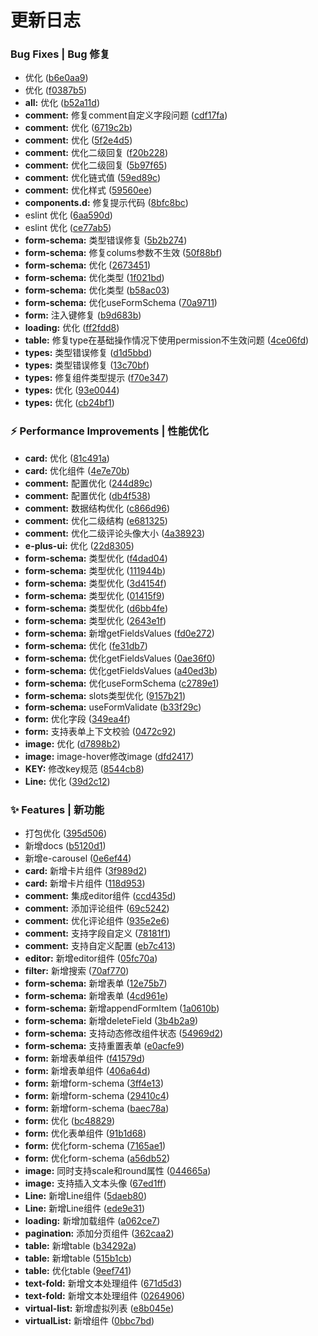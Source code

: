 # 更新日志

###   Bug Fixes | Bug 修复

* 优化 ([b6e0aa9](https://github.com/c-eqian/e-plus-ui/commit/b6e0aa93edfbd0a47421f3db5de47a3893e36592))
* 优化 ([f0387b5](https://github.com/c-eqian/e-plus-ui/commit/f0387b5ce8b0e32fc0f20db392e8d92f7bc0e66f))
* **all:** 优化 ([b52a11d](https://github.com/c-eqian/e-plus-ui/commit/b52a11d4fc790426580d4251595b322059637ee7))
* **comment:** 修复comment自定义字段问题 ([cdf17fa](https://github.com/c-eqian/e-plus-ui/commit/cdf17fa81c31d80bc0b9c14a556f0100660f9c4d))
* **comment:** 优化 ([6719c2b](https://github.com/c-eqian/e-plus-ui/commit/6719c2bf47110b92e7cf90d8fed41b1729043922))
* **comment:** 优化 ([5f2e4d5](https://github.com/c-eqian/e-plus-ui/commit/5f2e4d5fc2174d2b343728a0b1d4a340028887d2))
* **comment:** 优化二级回复 ([f20b228](https://github.com/c-eqian/e-plus-ui/commit/f20b2287829feb4809b951c4d7b259d89fa6e401))
* **comment:** 优化二级回复 ([5b97f65](https://github.com/c-eqian/e-plus-ui/commit/5b97f65c4d9ca8f634716161fb4bce64ed34fa96))
* **comment:** 优化链式值 ([59ed89c](https://github.com/c-eqian/e-plus-ui/commit/59ed89cf80a15ce29c5f5e60064b9963c9ce4238))
* **comment:** 优化样式 ([59560ee](https://github.com/c-eqian/e-plus-ui/commit/59560eecf721dfa430e75e55eb33f514d5b5736d))
* **components.d:** 修复提示代码 ([8bfc8bc](https://github.com/c-eqian/e-plus-ui/commit/8bfc8bcf39f4e5d0acf69b323ec4464a57463089))
* eslint 优化 ([6aa590d](https://github.com/c-eqian/e-plus-ui/commit/6aa590ded75af311e79e948060a36d4b0b8d3abd))
* eslint 优化 ([ce77ab5](https://github.com/c-eqian/e-plus-ui/commit/ce77ab57d11271d78dbb58b00cd5e21ec400060b))
* **form-schema:** 类型错误修复 ([5b2b274](https://github.com/c-eqian/e-plus-ui/commit/5b2b2741a124656536779d6868a99b710e50d1d8))
* **form-schema:** 修复colums参数不生效 ([50f88bf](https://github.com/c-eqian/e-plus-ui/commit/50f88bfc8175e35fb4e095250850d5acf7daf004))
* **form-schema:** 优化 ([2673451](https://github.com/c-eqian/e-plus-ui/commit/267345137ec8aabb51ba9bbcfc5a3bd521541aa9))
* **form-schema:** 优化类型 ([1f021bd](https://github.com/c-eqian/e-plus-ui/commit/1f021bd7769c1d88a2bac5519eda4bdcae726f41))
* **form-schema:** 优化类型 ([b58ac03](https://github.com/c-eqian/e-plus-ui/commit/b58ac03a0af9331686dbeb4e8b4a28a32c5e926b))
* **form-schema:** 优化useFormSchema ([70a9711](https://github.com/c-eqian/e-plus-ui/commit/70a9711cf1c6cebc4b5d232dbf9ffff6df2865c5))
* **form:** 注入键修复 ([b9d683b](https://github.com/c-eqian/e-plus-ui/commit/b9d683b2687616f11cf301aaf033891ac70fd1ab))
* **loading:** 优化 ([ff2fdd8](https://github.com/c-eqian/e-plus-ui/commit/ff2fdd8f8a32da084b7c0420e72845f675d770a6))
* **table:** 修复type在基础操作情况下使用permission不生效问题 ([4ce06fd](https://github.com/c-eqian/e-plus-ui/commit/4ce06fd73360a17374ca9297069e65accceb48d6))
* **types:** 类型错误修复 ([d1d5bbd](https://github.com/c-eqian/e-plus-ui/commit/d1d5bbde7d4bdb6e254882253088659027ee6c98))
* **types:** 类型错误修复 ([13c70bf](https://github.com/c-eqian/e-plus-ui/commit/13c70bf71247c5c4a63fc9375b16f3647250f48d))
* **types:** 修复组件类型提示 ([f70e347](https://github.com/c-eqian/e-plus-ui/commit/f70e34754686f05a98f82cdae9dbc44154c9df90))
* **types:** 优化 ([93e0044](https://github.com/c-eqian/e-plus-ui/commit/93e00444bc127aaac6b2c6856f26a34a1b34107d))
* **types:** 优化 ([cb24bf1](https://github.com/c-eqian/e-plus-ui/commit/cb24bf1f8a7709dcab0909eb826f28cc4917c83f))


### ⚡ Performance Improvements | 性能优化

* **card:** 优化 ([81c491a](https://github.com/c-eqian/e-plus-ui/commit/81c491a48a94b74e22125e2f36349ec2b6bfe763))
* **card:** 优化组件 ([4e7e70b](https://github.com/c-eqian/e-plus-ui/commit/4e7e70b95df5664d9396370f2d2ef067076c77d2))
* **comment:** 配置优化 ([244d89c](https://github.com/c-eqian/e-plus-ui/commit/244d89c95eb8fe5009484814fe1d4f93c3920a1d))
* **comment:** 配置优化 ([db4f538](https://github.com/c-eqian/e-plus-ui/commit/db4f5382b0b06be6fbb04c4c18420c0aee6df4ea))
* **comment:** 数据结构优化 ([c866d96](https://github.com/c-eqian/e-plus-ui/commit/c866d963c153774b445615a7a389fe6f8a0a25cc))
* **comment:** 优化二级结构 ([e681325](https://github.com/c-eqian/e-plus-ui/commit/e681325e4227a2f9fc89d1992aae9cd6d44ef87c))
* **comment:** 优化二级评论头像大小 ([4a38923](https://github.com/c-eqian/e-plus-ui/commit/4a38923312192b4b5987eeefba3d982019215631))
* **e-plus-ui:** 优化 ([22d8305](https://github.com/c-eqian/e-plus-ui/commit/22d830507fe0ab92e47cdda27cd7124f5aa028fe))
* **form-schema:** 类型优化 ([f4dad04](https://github.com/c-eqian/e-plus-ui/commit/f4dad04783078c9ab099a53ae712341d33408af2))
* **form-schema:** 类型优化 ([111944b](https://github.com/c-eqian/e-plus-ui/commit/111944b95a59f781a58e234789116fd0c0758311))
* **form-schema:** 类型优化 ([3d4154f](https://github.com/c-eqian/e-plus-ui/commit/3d4154f566b080165cef9731a8f7e360f8d194ba))
* **form-schema:** 类型优化 ([01415f9](https://github.com/c-eqian/e-plus-ui/commit/01415f9b709ed875785e3200d906cfe435a60b76))
* **form-schema:** 类型优化 ([d6bb4fe](https://github.com/c-eqian/e-plus-ui/commit/d6bb4fe303588a4e6c5d67c4cb95f9de12ab8eb1))
* **form-schema:** 类型优化 ([2643e1f](https://github.com/c-eqian/e-plus-ui/commit/2643e1fdf5853d38ac8a83aeaf3e411cac52faa2))
* **form-schema:** 新增getFieldsValues ([fd0e272](https://github.com/c-eqian/e-plus-ui/commit/fd0e2726ed8aa3c6f319e9f1016a6b47d6fe29dc))
* **form-schema:** 优化 ([fe31db7](https://github.com/c-eqian/e-plus-ui/commit/fe31db7f2529f73a7779696ea3482e457e860533))
* **form-schema:** 优化getFieldsValues ([0ae36f0](https://github.com/c-eqian/e-plus-ui/commit/0ae36f0bb9368ca86a20e4f792a06c61be7b926b))
* **form-schema:** 优化getFieldsValues ([a40ed3b](https://github.com/c-eqian/e-plus-ui/commit/a40ed3b98e7d96679a2ee6853131048ac5e1262a))
* **form-schema:** 优化useFormSchema ([c2789e1](https://github.com/c-eqian/e-plus-ui/commit/c2789e1b05610dd8dadb521f040f58fb4edd277b))
* **form-schema:** slots类型优化 ([9157b21](https://github.com/c-eqian/e-plus-ui/commit/9157b21cef8d5fc16fd8fba2c27caf5c9887bb1b))
* **form-schema:** useFormValidate ([b33f29c](https://github.com/c-eqian/e-plus-ui/commit/b33f29c51eb330a83adf1fd96e293e3de9692a15))
* **form:** 优化字段 ([349ea4f](https://github.com/c-eqian/e-plus-ui/commit/349ea4f59a7c164418cf42f16b92f7fa89dd007a))
* **form:** 支持表单上下文校验 ([0472c92](https://github.com/c-eqian/e-plus-ui/commit/0472c923e8e70171a6be48145a1544af76cf2997))
* **image:** 优化 ([d7898b2](https://github.com/c-eqian/e-plus-ui/commit/d7898b2cf02521d888e8978705b9618c1d94d77f))
* **image:** image-hover修改image ([dfd2417](https://github.com/c-eqian/e-plus-ui/commit/dfd241743a6848b59efaf226173c6ab35528ce0c))
* **KEY:** 修改key规范 ([8544cb8](https://github.com/c-eqian/e-plus-ui/commit/8544cb8ceb21d7e6be2856a0bb7581d7555ac02c))
* **Line:** 优化 ([39d2c12](https://github.com/c-eqian/e-plus-ui/commit/39d2c127f6abde3baa7d07b7e0997638b55b35c3))


### ✨ Features | 新功能

* 打包优化 ([395d506](https://github.com/c-eqian/e-plus-ui/commit/395d5062a252d026a8e21ff828879a90d601932b))
* 新增docs ([b5120d1](https://github.com/c-eqian/e-plus-ui/commit/b5120d189efbc6f6b5da7eac2b68999f7aecc153))
* 新增e-carousel ([0e6ef44](https://github.com/c-eqian/e-plus-ui/commit/0e6ef443a3d76c31c67ef6fc619aeab81e1a43e6))
* **card:** 新增卡片组件 ([3f989d2](https://github.com/c-eqian/e-plus-ui/commit/3f989d25655b5f6ef4e50de907bd30175b9d0e30))
* **card:** 新增卡片组件 ([118d953](https://github.com/c-eqian/e-plus-ui/commit/118d953ca543dee97a7fd0bfdba523adc6f0512a))
* **comment:** 集成editor组件 ([ccd435d](https://github.com/c-eqian/e-plus-ui/commit/ccd435de277519bbf8e8d5b58a5cfc3aeac86620))
* **comment:** 添加评论组件 ([69c5242](https://github.com/c-eqian/e-plus-ui/commit/69c524201d555b0fd9b0f0711905d7c2051a2441))
* **comment:** 优化评论组件 ([935e2e6](https://github.com/c-eqian/e-plus-ui/commit/935e2e6aebb970e68d181c1b903382e6470b55d7))
* **comment:** 支持字段自定义 ([78181f1](https://github.com/c-eqian/e-plus-ui/commit/78181f16272436f8fbc75ec54ab9b3baa1865f81))
* **comment:** 支持自定义配置 ([eb7c413](https://github.com/c-eqian/e-plus-ui/commit/eb7c4130bd9ad4ce12b8671fbdd772d454d2447c))
* **editor:** 新增editor组件 ([05fc70a](https://github.com/c-eqian/e-plus-ui/commit/05fc70aa3185d387fa532d682d87a6c49c3ec640))
* **filter:** 新增搜索 ([70af770](https://github.com/c-eqian/e-plus-ui/commit/70af770ca53c264e8076a5cb99f03a8feecbb604))
* **form-schema:** 新增表单 ([12e75b7](https://github.com/c-eqian/e-plus-ui/commit/12e75b77fe6b87fbb63818079211f36889623c65))
* **form-schema:** 新增表单 ([4cd961e](https://github.com/c-eqian/e-plus-ui/commit/4cd961e5881ce78efd5d416f2a15b1d03c2d42d2))
* **form-schema:** 新增appendFormItem ([1a0610b](https://github.com/c-eqian/e-plus-ui/commit/1a0610b17ceee46d1443b497f8e5fb88a99f578b))
* **form-schema:** 新增deleteField ([3b4b2a9](https://github.com/c-eqian/e-plus-ui/commit/3b4b2a9cd651a89778c87956531aad4ac0685e95))
* **form-schema:** 支持动态修改组件状态 ([54969d2](https://github.com/c-eqian/e-plus-ui/commit/54969d254dcd91271af718b512526a981491809c))
* **form-schema:** 支持重置表单 ([e0acfe9](https://github.com/c-eqian/e-plus-ui/commit/e0acfe903a57f74376fa7be3897f42070c0388d8))
* **form:** 新增表单组件 ([f41579d](https://github.com/c-eqian/e-plus-ui/commit/f41579da91831e3716bd7752bad11b8e05b1ff43))
* **form:** 新增表单组件 ([406a64d](https://github.com/c-eqian/e-plus-ui/commit/406a64dbb0fe14aba042e98b1de8cb8607f72296))
* **form:** 新增form-schema ([3ff4e13](https://github.com/c-eqian/e-plus-ui/commit/3ff4e13e476555b5f376334db9077e6a53a488ca))
* **form:** 新增form-schema ([29410c4](https://github.com/c-eqian/e-plus-ui/commit/29410c4fc48dacc52c1a04d66a145860bdc0b925))
* **form:** 新增form-schema ([baec78a](https://github.com/c-eqian/e-plus-ui/commit/baec78a7776c5120d1339605d80fa35f1142d02a))
* **form:** 优化 ([bc48829](https://github.com/c-eqian/e-plus-ui/commit/bc4882918a7e210fedf2a2b170b80bb43e5893dc))
* **form:** 优化表单组件 ([91b1d68](https://github.com/c-eqian/e-plus-ui/commit/91b1d6804fe237fd87a0c904610658f098278c89))
* **form:** 优化form-schema ([7165ae1](https://github.com/c-eqian/e-plus-ui/commit/7165ae13c877f4392a8c92c66c1639a7e989b664))
* **form:** 优化form-schema ([a56db52](https://github.com/c-eqian/e-plus-ui/commit/a56db52c21843c8b93273c6340fdf1bcd3639d22))
* **image:** 同时支持scale和round属性 ([044665a](https://github.com/c-eqian/e-plus-ui/commit/044665a020adf837c49ab2a739dbc0ec4d7b02b0))
* **image:** 支持插入文本头像 ([67ed1ff](https://github.com/c-eqian/e-plus-ui/commit/67ed1ffe771c2710b67f030f96907e0103c776ec))
* **Line:** 新增Line组件 ([5daeb80](https://github.com/c-eqian/e-plus-ui/commit/5daeb8035838e9faed70132522c62a9687d0350d))
* **Line:** 新增Line组件 ([ede9e31](https://github.com/c-eqian/e-plus-ui/commit/ede9e31ab2cfd8589b7f78ba8320e51d7a80a092))
* **loading:** 新增加载组件 ([a062ce7](https://github.com/c-eqian/e-plus-ui/commit/a062ce7f4a5251beb9a9e775f5e27cfe93bcd94e))
* **pagination:** 添加分页组件 ([362caa2](https://github.com/c-eqian/e-plus-ui/commit/362caa29363e14198846330c74da12e87cb59e0a))
* **table:** 新增table ([b34292a](https://github.com/c-eqian/e-plus-ui/commit/b34292abd36979ae577eb7265ab5f787b52094bd))
* **table:** 新增table ([515b1cb](https://github.com/c-eqian/e-plus-ui/commit/515b1cb7e4bc9124b1243bc8b6db3f197e8c8068))
* **table:** 优化table ([9eef741](https://github.com/c-eqian/e-plus-ui/commit/9eef7418065a639270d4eb2d1808961c8dc827d2))
* **text-fold:** 新增文本处理组件 ([671d5d3](https://github.com/c-eqian/e-plus-ui/commit/671d5d38fe0207a87f940071ea0ff9251b355f39))
* **text-fold:** 新增文本处理组件 ([0264906](https://github.com/c-eqian/e-plus-ui/commit/0264906f379e1e749590ee75e39f3a93dddaafbe))
* **virtual-list:** 新增虚拟列表 ([e8b045e](https://github.com/c-eqian/e-plus-ui/commit/e8b045e61dfc225dd18c21416a0c6b08b5784ebf))
* **virtualList:** 新增组件 ([0bbc7bd](https://github.com/c-eqian/e-plus-ui/commit/0bbc7bd8eb3ad8ba72d67d2f874793afa2a6b3dc))
